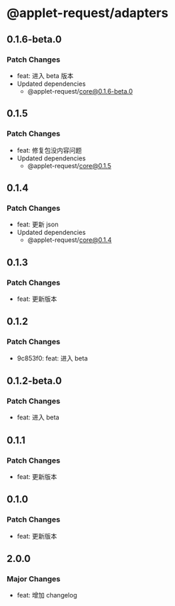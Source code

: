 # @applet-request/adapters

## 0.1.6-beta.0

### Patch Changes

- feat: 进入 beta 版本
- Updated dependencies
  - @applet-request/core@0.1.6-beta.0

## 0.1.5

### Patch Changes

- feat: 修复包没内容问题
- Updated dependencies
  - @applet-request/core@0.1.5

## 0.1.4

### Patch Changes

- feat: 更新 json
- Updated dependencies
  - @applet-request/core@0.1.4

## 0.1.3

### Patch Changes

- feat: 更新版本

## 0.1.2

### Patch Changes

- 9c853f0: feat: 进入 beta

## 0.1.2-beta.0

### Patch Changes

- feat: 进入 beta

## 0.1.1

### Patch Changes

- feat: 更新版本

## 0.1.0

### Patch Changes

- feat: 更新版本

## 2.0.0

### Major Changes

- feat: 增加 changelog
